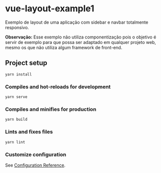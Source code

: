 # vue-layout-example1

Exemplo de layout de uma aplicação com sidebar e navbar totalmente responsivo.

__Observação:__ Esse exemplo não utiliza componentização pois o objetivo é servir de exemplo
para que possa ser adaptado em qualquer projeto web, mesmo os que não utiliza algum framework de front-end.

## Project setup
```
yarn install
```

### Compiles and hot-reloads for development
```
yarn serve
```

### Compiles and minifies for production
```
yarn build
```

### Lints and fixes files
```
yarn lint
```

### Customize configuration
See [Configuration Reference](https://cli.vuejs.org/config/).
